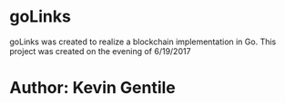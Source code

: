 # goLinks
goLinks was created to realize a blockchain implementation in Go.
This project was created on the evening of 6/19/2017

# Author: Kevin Gentile


